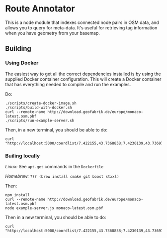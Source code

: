 # Route Annotator

This is a node module that indexes connected node pairs in OSM data, and allows you to query for
meta-data.  It's useful for retrieving tag information when you have geometry from your basemap.

## Building

### Using Docker

The easiest way to get all the correct dependencies installed is by using the supplied Docker container configuration.  This will create a Docker container that has everything needed to compile and run the examples.

Do:

```
./scripts/create-docker-image.sh
./scripts/build-with-docker.sh
curl --remote-name http://download.geofabrik.de/europe/monaco-latest.osm.pbf
./scripts/run-example-server.sh
```

Then, in a new terminal, you should be able to do:

```
curl "http://localhost:5000/coordlist/7.422155,43.7368838;7.4230139,43.7369751"
```

### Builing locally

*Linux:* See `apt-get` commands in the `Dockerfile`

*Homebrew:* `??? (brew install cmake git boost stxxl)`

Then:
```
npm install
curl --remote-name http://download.geofabrik.de/europe/monaco-latest.osm.pbf
node example-server.js monaco-latest.osm.pbf
```

Then in a new terminal, you should be able to do:

```
curl "http://localhost:5000/coordlist/7.422155,43.7368838;7.4230139,43.7369751"
```
